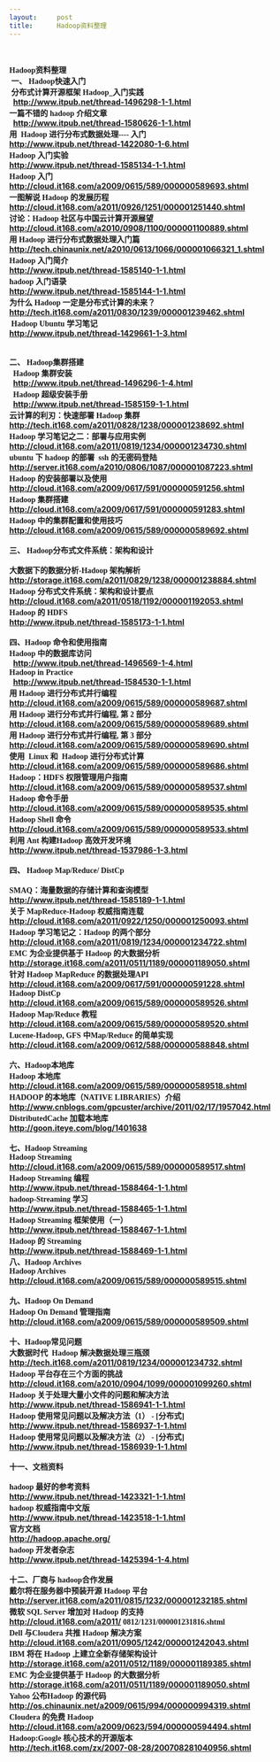 ```yaml
---
layout:     post
title:      Hadoop资料整理
---
```

<div id="article_content" class="article_content clearfix csdn-tracking-statistics" data-pid="blog" data-mod="popu_307" data-dsm="post">
								            <link rel="stylesheet" href="https://csdnimg.cn/release/phoenix/template/css/ck_htmledit_views-f76675cdea.css">
						<div class="htmledit_views" id="content_views">
                
<strong><span style="font-family:'FangSong_GB2312';font-size:14px;"> <br>
 <br>
Hadoop资料整理 <br>
 一、 Hadoop快速入门 <br>
 分布式计算开源框架 Hadoop_入门实践    <br>
  </span></strong><a href="http://www.itpub.net/thread-1496298-1-1.html" rel="nofollow"><strong><span style="font-family:'FangSong_GB2312';font-size:14px;">http://www.itpub.net/thread-1496298-1-1.html</span></strong></a><strong><span style="font-family:'FangSong_GB2312';font-size:14px;"><br>
一篇不错的 hadoop 介绍文章   <br>
  </span></strong><a href="http://www.itpub.net/thread-1580626-1-1.html" rel="nofollow"><strong><span style="font-family:'FangSong_GB2312';font-size:14px;">http://www.itpub.net/thread-1580626-1-1.html</span></strong></a><strong><span style="font-family:'FangSong_GB2312';font-size:14px;"><br>
用  Hadoop 进行分布式数据处理---- 入门    <br></span></strong><a href="http://www.itpub.net/thread-1422080-1-6.html" rel="nofollow"><strong><span style="font-family:'FangSong_GB2312';font-size:14px;">http://www.itpub.net/thread-1422080-1-6.html</span></strong></a><strong><span style="font-family:'FangSong_GB2312';font-size:14px;"><br>
Hadoop 入门实验   <br></span></strong><a href="http://www.itpub.net/thread-1585134-1-1.html" rel="nofollow"><strong><span style="font-family:'FangSong_GB2312';font-size:14px;">http://www.itpub.net/thread-1585134-1-1.html</span></strong></a><strong><span style="font-family:'FangSong_GB2312';font-size:14px;">  <br>
Hadoop 入门    <br></span></strong><a href="http://cloud.it168.com/a2009/0615/589/000000589693.shtml" rel="nofollow"><strong><span style="font-family:'FangSong_GB2312';font-size:14px;">http://cloud.it168.com/a2009/0615/589/000000589693.shtml</span></strong></a><strong><span style="font-family:'FangSong_GB2312';font-size:14px;"><br>
一图解说 Hadoop 的发展历程 <br></span></strong><a href="http://cloud.it168.com/a2011/0926/1251/000001251440.shtml" rel="nofollow"><strong><span style="font-family:'FangSong_GB2312';font-size:14px;">http://cloud.it168.com/a2011/0926/1251/000001251440.shtml</span></strong></a><strong><span style="font-family:'FangSong_GB2312';font-size:14px;"><br>
讨论：Hadoop 社区与中国云计算开源展望 <br></span></strong><a href="http://cloud.it168.com/a2010/0908/1100/000001100889.shtml" rel="nofollow"><strong><span style="font-family:'FangSong_GB2312';font-size:14px;">http://cloud.it168.com/a2010/0908/1100/000001100889.shtml</span></strong></a><strong><span style="font-family:'FangSong_GB2312';font-size:14px;"><br>
用 Hadoop 进行分布式数据处理入门篇 <br></span></strong><a href="http://tech.chinaunix.net/a2010/0613/1066/000001066321_1.shtml" rel="nofollow"><strong><span style="font-family:'FangSong_GB2312';font-size:14px;">http://tech.chinaunix.net/a2010/0613/1066/000001066321_1.shtml</span></strong></a><strong><span style="font-family:'FangSong_GB2312';font-size:14px;"><br>
Hadoop 入门简介 <br></span></strong><a href="http://www.itpub.net/thread-1585140-1-1.html" rel="nofollow"><strong><span style="font-family:'FangSong_GB2312';font-size:14px;">http://www.itpub.net/thread-1585140-1-1.html</span></strong></a><strong><span style="font-family:'FangSong_GB2312';font-size:14px;">  <br>
hadoop 入门语录 <br></span></strong><a href="http://www.itpub.net/thread-1585144-1-1.html" rel="nofollow"><strong><span style="font-family:'FangSong_GB2312';font-size:14px;">http://www.itpub.net/thread-1585144-1-1.html</span></strong></a><strong><span style="font-family:'FangSong_GB2312';font-size:14px;"><br>
为什么 Hadoop 一定是分布式计算的未来？ <br></span></strong><a href="http://tech.it168.com/a2011/0830/1239/000001239462.shtml" rel="nofollow"><strong><span style="font-family:'FangSong_GB2312';font-size:14px;">http://tech.it168.com/a2011/0830/1239/000001239462.shtml</span></strong></a><strong><span style="font-family:'FangSong_GB2312';font-size:14px;"><br>
 Hadoop Ubuntu 学习笔记 <br></span></strong><a href="http://www.itpub.net/thread-1429661-1-3.html" rel="nofollow"><strong><span style="font-family:'FangSong_GB2312';font-size:14px;">http://www.itpub.net/thread-1429661-1-3.html</span></strong></a><strong><span style="font-family:'FangSong_GB2312';font-size:14px;"> <br>
 <br>
 <br>
二、 Hadoop集群搭建 <br>
  Hadoop 集群安装     <br>
  </span></strong><a href="http://www.itpub.net/thread-1496296-1-4.html" rel="nofollow"><strong><span style="font-family:'FangSong_GB2312';font-size:14px;">http://www.itpub.net/thread-1496296-1-4.html</span></strong></a><strong><span style="font-family:'FangSong_GB2312';font-size:14px;"><br>
  Hadoop 超级安装手册 <br>
  </span></strong><a href="http://www.itpub.net/thread-1585159-1-1.html" rel="nofollow"><strong><span style="font-family:'FangSong_GB2312';font-size:14px;">http://www.itpub.net/thread-1585159-1-1.html</span></strong></a><strong><span style="font-family:'FangSong_GB2312';font-size:14px;"><br>
云计算的利刃：快速部署 Hadoop 集群 <br></span></strong><a href="http://tech.it168.com/a2011/0828/1238/000001238692.shtml" rel="nofollow"><strong><span style="font-family:'FangSong_GB2312';font-size:14px;">http://tech.it168.com/a2011/0828/1238/000001238692.shtml</span></strong></a><strong><span style="font-family:'FangSong_GB2312';font-size:14px;"><br>
Hadoop 学习笔记之二：部署与应用实例 <br></span></strong><a href="http://cloud.it168.com/a2011/0819/1234/000001234730.shtml" rel="nofollow"><strong><span style="font-family:'FangSong_GB2312';font-size:14px;">http://cloud.it168.com/a2011/0819/1234/000001234730.shtml</span></strong></a><strong><span style="font-family:'FangSong_GB2312';font-size:14px;"><br>
ubuntu 下 hadoop 的部署  ssh 的无密码登陆 <br></span></strong><a href="http://server.it168.com/a2010/0806/1087/000001087223.shtml" rel="nofollow"><strong><span style="font-family:'FangSong_GB2312';font-size:14px;">http://server.it168.com/a2010/0806/1087/000001087223.shtml</span></strong></a><strong><span style="font-family:'FangSong_GB2312';font-size:14px;"><br>
Hadoop 的安装部署以及使用 <br></span></strong><a href="http://cloud.it168.com/a2009/0617/591/000000591256.shtml" rel="nofollow"><strong><span style="font-family:'FangSong_GB2312';font-size:14px;">http://cloud.it168.com/a2009/0617/591/000000591256.shtml</span></strong></a><strong><span style="font-family:'FangSong_GB2312';font-size:14px;"><br>
Hadoop 集群搭建 <br></span></strong><a href="http://cloud.it168.com/a2009/0617/591/000000591283.shtml" rel="nofollow"><strong><span style="font-family:'FangSong_GB2312';font-size:14px;">http://cloud.it168.com/a2009/0617/591/000000591283.shtml</span></strong></a><strong><span style="font-family:'FangSong_GB2312';font-size:14px;"><br>
Hadoop 中的集群配置和使用技巧 <br></span></strong><a href="http://cloud.it168.com/a2009/0615/589/000000589692.shtml" rel="nofollow"><strong><span style="font-family:'FangSong_GB2312';font-size:14px;">http://cloud.it168.com/a2009/0615/589/000000589692.shtml</span></strong></a><strong><span style="font-family:'FangSong_GB2312';font-size:14px;"><br>
 <br>
三、 Hadoop分布式文件系统：架构和设计 <br>
 <br>
大数据下的数据分析-Hadoop 架构解析 <br></span></strong><a href="http://storage.it168.com/a2011/0829/1238/000001238884.shtml" rel="nofollow"><strong><span style="font-family:'FangSong_GB2312';font-size:14px;">http://storage.it168.com/a2011/0829/1238/000001238884.shtml</span></strong></a><strong><span style="font-family:'FangSong_GB2312';font-size:14px;"><br>
Hadoop 分布式文件系统：架构和设计要点 <br></span></strong><a href="http://cloud.it168.com/a2011/0518/1192/000001192053.shtml" rel="nofollow"><strong><span style="font-family:'FangSong_GB2312';font-size:14px;">http://cloud.it168.com/a2011/0518/1192/000001192053.shtml</span></strong></a><strong><span style="font-family:'FangSong_GB2312';font-size:14px;"><br>
Hadoop 的 HDFS <br></span></strong><a href="http://www.itpub.net/thread-1585173-1-1.html" rel="nofollow"><strong><span style="font-family:'FangSong_GB2312';font-size:14px;">http://www.itpub.net/thread-1585173-1-1.html</span></strong></a><strong><span style="font-family:'FangSong_GB2312';font-size:14px;"> <br>
 <br>
四、Hadoop 命令和使用指南 <br>
Hadoop 中的数据库访问    <br>
  </span></strong><a href="http://www.itpub.net/thread-1496569-1-4.html" rel="nofollow"><strong><span style="font-family:'FangSong_GB2312';font-size:14px;">http://www.itpub.net/thread-1496569-1-4.html</span></strong></a><strong><span style="font-family:'FangSong_GB2312';font-size:14px;"><br>
Hadoop in Practice   <br>
  </span></strong><a href="http://www.itpub.net/thread-1584530-1-1.html" rel="nofollow"><strong><span style="font-family:'FangSong_GB2312';font-size:14px;">http://www.itpub.net/thread-1584530-1-1.html</span></strong></a><strong><span style="font-family:'FangSong_GB2312';font-size:14px;"><br>
用 Hadoop 进行分布式并行编程 <br></span></strong><a href="http://cloud.it168.com/a2009/0615/589/000000589687.shtml" rel="nofollow"><strong><span style="font-family:'FangSong_GB2312';font-size:14px;">http://cloud.it168.com/a2009/0615/589/000000589687.shtml</span></strong></a><strong><span style="font-family:'FangSong_GB2312';font-size:14px;"><br>
用 Hadoop 进行分布式并行编程, 第 2 部分 <br></span></strong><a href="http://cloud.it168.com/a2009/0615/589/000000589689.shtml" rel="nofollow"><strong><span style="font-family:'FangSong_GB2312';font-size:14px;">http://cloud.it168.com/a2009/0615/589/000000589689.shtml</span></strong></a><strong><span style="font-family:'FangSong_GB2312';font-size:14px;"><br>
用 Hadoop 进行分布式并行编程, 第 3 部分 <br></span></strong><a href="http://cloud.it168.com/a2009/0615/589/000000589690.shtml" rel="nofollow"><strong><span style="font-family:'FangSong_GB2312';font-size:14px;">http://cloud.it168.com/a2009/0615/589/000000589690.shtml</span></strong></a><strong><span style="font-family:'FangSong_GB2312';font-size:14px;"><br>
使用  Linux 和  Hadoop 进行分布式计算 <br></span></strong><a href="http://cloud.it168.com/a2009/0615/589/000000589686.shtml" rel="nofollow"><strong><span style="font-family:'FangSong_GB2312';font-size:14px;">http://cloud.it168.com/a2009/0615/589/000000589686.shtml</span></strong></a><strong><span style="font-family:'FangSong_GB2312';font-size:14px;"><br>
Hadoop：HDFS 权限管理用户指南 <br></span></strong><a href="http://cloud.it168.com/a2009/0615/589/000000589537.shtml" rel="nofollow"><strong><span style="font-family:'FangSong_GB2312';font-size:14px;">http://cloud.it168.com/a2009/0615/589/000000589537.shtml</span></strong></a><strong><span style="font-family:'FangSong_GB2312';font-size:14px;"><br>
Hadoop 命令手册 <br></span></strong><a href="http://cloud.it168.com/a2009/0615/589/000000589535.shtml" rel="nofollow"><strong><span style="font-family:'FangSong_GB2312';font-size:14px;">http://cloud.it168.com/a2009/0615/589/000000589535.shtml</span></strong></a><strong><span style="font-family:'FangSong_GB2312';font-size:14px;"><br>
Hadoop Shell 命令 <br></span></strong><a href="http://cloud.it168.com/a2009/0615/589/000000589533.shtml" rel="nofollow"><strong><span style="font-family:'FangSong_GB2312';font-size:14px;">http://cloud.it168.com/a2009/0615/589/000000589533.shtml</span></strong></a><strong><span style="font-family:'FangSong_GB2312';font-size:14px;"><br>
利用 Ant 构建Hadoop 高效开发环境 <br></span></strong><a href="http://www.itpub.net/thread-1537986-1-3.html" rel="nofollow"><strong><span style="font-family:'FangSong_GB2312';font-size:14px;">http://www.itpub.net/thread-1537986-1-3.html</span></strong></a><strong><span style="font-family:'FangSong_GB2312';font-size:14px;"><br>
 <br>
四、 Hadoop Map/Reduce/ DistCp <br>
 <br>
SMAQ：海量数据的存储计算和查询模型 <br></span></strong><a href="http://www.itpub.net/thread-1585189-1-1.html" rel="nofollow"><strong><span style="font-family:'FangSong_GB2312';font-size:14px;">http://www.itpub.net/thread-1585189-1-1.html</span></strong></a><strong><span style="font-family:'FangSong_GB2312';font-size:14px;"><br>
关于 MapReduce-Hadoop 权威指南连载  <br></span></strong><a href="http://cloud.it168.com/a2011/0922/1250/000001250093.shtml" rel="nofollow"><strong><span style="font-family:'FangSong_GB2312';font-size:14px;">http://cloud.it168.com/a2011/0922/1250/000001250093.shtml</span></strong></a><strong><span style="font-family:'FangSong_GB2312';font-size:14px;"><br>
Hadoop 学习笔记之：Hadoop 的两个部分 <br></span></strong><a href="http://cloud.it168.com/a2011/0819/1234/000001234722.shtml" rel="nofollow"><strong><span style="font-family:'FangSong_GB2312';font-size:14px;">http://cloud.it168.com/a2011/0819/1234/000001234722.shtml</span></strong></a><strong><span style="font-family:'FangSong_GB2312';font-size:14px;"><br>
EMC 为企业提供基于 Hadoop 的大数据分析 <br></span></strong><a href="http://storage.it168.com/a2011/0511/1189/000001189050.shtml" rel="nofollow"><strong><span style="font-family:'FangSong_GB2312';font-size:14px;">http://storage.it168.com/a2011/0511/1189/000001189050.shtml</span></strong></a><strong><span style="font-family:'FangSong_GB2312';font-size:14px;"><br>
针对 Hadoop MapReduce 的数据处理API <br></span></strong><a href="http://cloud.it168.com/a2009/0617/591/000000591228.shtml" rel="nofollow"><strong><span style="font-family:'FangSong_GB2312';font-size:14px;">http://cloud.it168.com/a2009/0617/591/000000591228.shtml</span></strong></a><strong><span style="font-family:'FangSong_GB2312';font-size:14px;"><br>
Hadoop DistCp <br></span></strong><a href="http://cloud.it168.com/a2009/0615/589/000000589526.shtml" rel="nofollow"><strong><span style="font-family:'FangSong_GB2312';font-size:14px;">http://cloud.it168.com/a2009/0615/589/000000589526.shtml</span></strong></a><strong><span style="font-family:'FangSong_GB2312';font-size:14px;"><br>
Hadoop Map/Reduce 教程 <br></span></strong><a href="http://cloud.it168.com/a2009/0615/589/000000589520.shtml" rel="nofollow"><strong><span style="font-family:'FangSong_GB2312';font-size:14px;">http://cloud.it168.com/a2009/0615/589/000000589520.shtml</span></strong></a><strong><span style="font-family:'FangSong_GB2312';font-size:14px;"><br>
Lucene-Hadoop, GFS 中Map/Reduce 的简单实现 <br></span></strong><a href="http://cloud.it168.com/a2009/0612/588/000000588848.shtml" rel="nofollow"><strong><span style="font-family:'FangSong_GB2312';font-size:14px;">http://cloud.it168.com/a2009/0612/588/000000588848.shtml</span></strong></a><strong><span style="font-family:'FangSong_GB2312';font-size:14px;"><br>
 <br>
六、Hadoop本地库 <br>
Hadoop 本地库 <br></span></strong><a href="http://cloud.it168.com/a2009/0615/589/000000589518.shtml" rel="nofollow"><strong><span style="font-family:'FangSong_GB2312';font-size:14px;">http://cloud.it168.com/a2009/0615/589/000000589518.shtml</span></strong></a><strong><span style="font-family:'FangSong_GB2312';font-size:14px;"><br>
HADOOP 的本地库（NATIVE LIBRARIES）介绍 <br></span></strong><a href="http://www.cnblogs.com/gpcuster/archive/2011/02/17/1957042.html" rel="nofollow"><strong><span style="font-family:'FangSong_GB2312';font-size:14px;">http://www.cnblogs.com/gpcuster/archive/2011/02/17/1957042.html</span></strong></a><strong><span style="font-family:'FangSong_GB2312';font-size:14px;"><br>
DistributedCache 加载本地库 <br></span></strong><a href="http://goon.iteye.com/blog/1401638" rel="nofollow"><strong><span style="font-family:'FangSong_GB2312';font-size:14px;">http://goon.iteye.com/blog/1401638</span></strong></a><strong><span style="font-family:'FangSong_GB2312';font-size:14px;"><br>
 <br>
七、Hadoop Streaming <br>
Hadoop Streaming <br></span></strong><a href="http://cloud.it168.com/a2009/0615/589/000000589517.shtml" rel="nofollow"><strong><span style="font-family:'FangSong_GB2312';font-size:14px;">http://cloud.it168.com/a2009/0615/589/000000589517.shtml</span></strong></a><strong><span style="font-family:'FangSong_GB2312';font-size:14px;"><br>
Hadoop Streaming 编程 <br></span></strong><a href="http://www.itpub.net/thread-1588464-1-1.html" rel="nofollow"><strong><span style="font-family:'FangSong_GB2312';font-size:14px;">http://www.itpub.net/thread-1588464-1-1.html</span></strong></a><strong><span style="font-family:'FangSong_GB2312';font-size:14px;"><br>
hadoop-Streaming 学习  <br></span></strong><a href="http://www.itpub.net/thread-1588465-1-1.html" rel="nofollow"><strong><span style="font-family:'FangSong_GB2312';font-size:14px;">http://www.itpub.net/thread-1588465-1-1.html</span></strong></a><strong><span style="font-family:'FangSong_GB2312';font-size:14px;"><br>
Hadoop Streaming 框架使用（一） <br></span></strong><a href="http://www.itpub.net/thread-1588467-1-1.html" rel="nofollow"><strong><span style="font-family:'FangSong_GB2312';font-size:14px;">http://www.itpub.net/thread-1588467-1-1.html</span></strong></a><strong><span style="font-family:'FangSong_GB2312';font-size:14px;"><br>
Hadoop 的 Streaming <br></span></strong><a href="http://www.itpub.net/thread-1588469-1-1.html" rel="nofollow"><strong><span style="font-family:'FangSong_GB2312';font-size:14px;">http://www.itpub.net/thread-1588469-1-1.html</span></strong></a><strong><span style="font-family:'FangSong_GB2312';font-size:14px;"><br>
八、Hadoop Archives <br>
Hadoop Archives <br></span></strong><a href="http://cloud.it168.com/a2009/0615/589/000000589515.shtml" rel="nofollow"><strong><span style="font-family:'FangSong_GB2312';font-size:14px;">http://cloud.it168.com/a2009/0615/589/000000589515.shtml</span></strong></a><strong><span style="font-family:'FangSong_GB2312';font-size:14px;"><br>
 <br>
九、Hadoop On Demand <br>
Hadoop On Demand 管理指南 <br></span></strong><a href="http://cloud.it168.com/a2009/0615/589/000000589509.shtml" rel="nofollow"><strong><span style="font-family:'FangSong_GB2312';font-size:14px;">http://cloud.it168.com/a2009/0615/589/000000589509.shtml</span></strong></a><strong><span style="font-family:'FangSong_GB2312';font-size:14px;"><br>
 <br>
十、Hadoop常见问题 <br>
大数据时代  Hadoop 解决数据处理三瓶颈 <br></span></strong><a href="http://tech.it168.com/a2011/0819/1234/000001234732.shtml" rel="nofollow"><strong><span style="font-family:'FangSong_GB2312';font-size:14px;">http://tech.it168.com/a2011/0819/1234/000001234732.shtml</span></strong></a><strong><span style="font-family:'FangSong_GB2312';font-size:14px;"><br>
Hadoop 平台存在三个方面的挑战 <br></span></strong><a href="http://cloud.it168.com/a2010/0904/1099/000001099260.shtml" rel="nofollow"><strong><span style="font-family:'FangSong_GB2312';font-size:14px;">http://cloud.it168.com/a2010/0904/1099/000001099260.shtml</span></strong></a><strong><span style="font-family:'FangSong_GB2312';font-size:14px;"><br>
Hadoop 关于处理大量小文件的问题和解决方法 <br></span></strong><a href="http://www.itpub.net/thread-1586941-1-1.html" rel="nofollow"><strong><span style="font-family:'FangSong_GB2312';font-size:14px;">http://www.itpub.net/thread-1586941-1-1.html</span></strong></a><strong><span style="font-family:'FangSong_GB2312';font-size:14px;"><br>
Hadoop 使用常见问题以及解决方法（1） - [分布式] <br></span></strong><a href="http://www.itpub.net/thread-1586937-1-1.html" rel="nofollow"><strong><span style="font-family:'FangSong_GB2312';font-size:14px;">http://www.itpub.net/thread-1586937-1-1.html</span></strong></a><strong><span style="font-family:'FangSong_GB2312';font-size:14px;"><br>
Hadoop 使用常见问题以及解决方法（2） - [分布式] <br></span></strong><a href="http://www.itpub.net/thread-1586939-1-1.html" rel="nofollow"><strong><span style="font-family:'FangSong_GB2312';font-size:14px;">http://www.itpub.net/thread-1586939-1-1.html</span></strong></a><strong><span style="font-family:'FangSong_GB2312';font-size:14px;"><br>
 <br>
十一、文档资料 <br>
 <br>
hadoop 最好的参考资料   <br></span></strong><a href="http://www.itpub.net/thread-1423321-1-1.html" rel="nofollow"><strong><span style="font-family:'FangSong_GB2312';font-size:14px;">http://www.itpub.net/thread-1423321-1-1.html</span></strong></a><strong><span style="font-family:'FangSong_GB2312';font-size:14px;"> <br>
hadoop 权威指南中文版   <br></span></strong><a href="http://www.itpub.net/thread-1423518-1-1.html" rel="nofollow"><strong><span style="font-family:'FangSong_GB2312';font-size:14px;">http://www.itpub.net/thread-1423518-1-1.html</span></strong></a><strong><span style="font-family:'FangSong_GB2312';font-size:14px;"><br>
官方文档  <br></span></strong><a href="http://hadoop.apache.org/" rel="nofollow"><strong><span style="font-family:'FangSong_GB2312';font-size:14px;">http://hadoop.apache.org/</span></strong></a><strong><span style="font-family:'FangSong_GB2312';font-size:14px;"><br>
hadoop 开发者杂志 <br></span></strong><a href="http://www.itpub.net/thread-1425394-1-4.html" rel="nofollow"><strong><span style="font-family:'FangSong_GB2312';font-size:14px;">http://www.itpub.net/thread-1425394-1-4.html</span></strong></a><strong><span style="font-family:'FangSong_GB2312';font-size:14px;"><br>
 <br>
十二、厂商与 hadoop合作发展 <br>
戴尔将在服务器中预装开源 Hadoop 平台 <br></span></strong><a href="http://server.it168.com/a2011/0815/1232/000001232185.shtml" rel="nofollow"><strong><span style="font-family:'FangSong_GB2312';font-size:14px;">http://server.it168.com/a2011/0815/1232/000001232185.shtml</span></strong></a><strong><span style="font-family:'FangSong_GB2312';font-size:14px;"><br>
微软 SQL Server 增加对 Hadoop 的支持 <br></span></strong><a href="http://cloud.it168.com/a2011/" rel="nofollow"><strong><span style="font-family:'FangSong_GB2312';font-size:14px;">http://cloud.it168.com/a2011/</span></strong></a><strong><span style="font-family:'FangSong_GB2312';font-size:14px;">
 0812/1231/000001231816.shtml<br>
Dell 与Cloudera 共推 Hadoop 解决方案 <br></span></strong><a href="http://cloud.it168.com/a2011/0905/1242/000001242043.shtml" rel="nofollow"><strong><span style="font-family:'FangSong_GB2312';font-size:14px;">http://cloud.it168.com/a2011/0905/1242/000001242043.shtml</span></strong></a><strong><span style="font-family:'FangSong_GB2312';font-size:14px;"><br>
IBM 将在 Hadoop 上建立全新存储架构设计 <br></span></strong><a href="http://storage.it168.com/a2011/0512/1189/000001189385.shtml" rel="nofollow"><strong><span style="font-family:'FangSong_GB2312';font-size:14px;">http://storage.it168.com/a2011/0512/1189/000001189385.shtml</span></strong></a><strong><span style="font-family:'FangSong_GB2312';font-size:14px;"><br>
EMC 为企业提供基于 Hadoop 的大数据分析 <br></span></strong><a href="http://storage.it168.com/a2011/0511/1189/000001189050.shtml" rel="nofollow"><strong><span style="font-family:'FangSong_GB2312';font-size:14px;">http://storage.it168.com/a2011/0511/1189/000001189050.shtml</span></strong></a><strong><span style="font-family:'FangSong_GB2312';font-size:14px;"><br>
Yahoo 公布Hadoop 的源代码 <br></span></strong><a href="http://os.chinaunix.net/a2009/0615/994/000000994319.shtml" rel="nofollow"><strong><span style="font-family:'FangSong_GB2312';font-size:14px;">http://os.chinaunix.net/a2009/0615/994/000000994319.shtml</span></strong></a><strong><span style="font-family:'FangSong_GB2312';font-size:14px;"><br>
Cloudera 的免费 Hadoop <br></span></strong><a href="http://cloud.it168.com/a2009/0623/594/000000594494.shtml" rel="nofollow"><strong><span style="font-family:'FangSong_GB2312';font-size:14px;">http://cloud.it168.com/a2009/0623/594/000000594494.shtml</span></strong></a><strong><span style="font-family:'FangSong_GB2312';font-size:14px;"><br>
Hadoop:Google 核心技术的开源版本 <br></span></strong><a href="http://tech.it168.com/zx/2007-08-28/200708281040956.shtml" rel="nofollow"><strong><span style="font-family:'FangSong_GB2312';font-size:14px;">http://tech.it168.com/zx/2007-08-28/200708281040956.shtml</span></strong></a><strong><span style="font-family:'FangSong_GB2312';font-size:14px;"><br>
 <br>
 <br>
 <br>
 </span></strong>
            </div>
                </div>